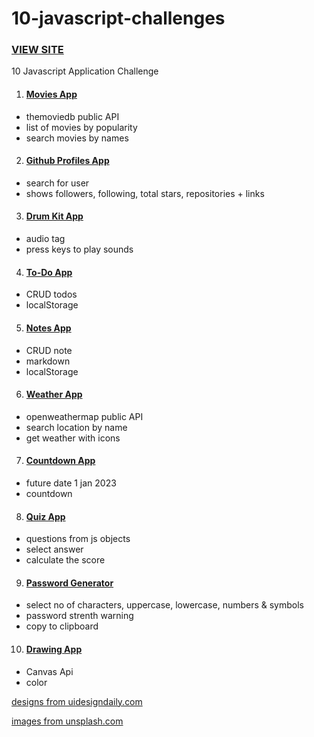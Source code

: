 # 10-javascript-challenges

<h3> <a href="https://jsappsvicky.netlify.app/" target="_blank">VIEW SITE</a> </h3>

10 Javascript Application Challenge

1. <h4> <a href="https://jsappsvicky.netlify.app/movies-app/movies-app.html" target="_blank">Movies App</a> </h4>

-   themoviedb public API
-   list of movies by popularity
-   search movies by names

2. <h4> <a href="https://jsappsvicky.netlify.app/github-profiles-app/github-profiles.html" target="_blank">Github Profiles App</a> </h4>

-   search for user
-   shows followers, following, total stars, repositories + links

3. <h4><a href="https://jsappsvicky.netlify.app/drum-kit-app/drum-kit.html" target="_blank">Drum Kit App</a></h4>

-   audio tag
-   press keys to play sounds

4. <h4><a href="https://jsappsvicky.netlify.app/todo-app/todo-app.html" target="_blank">To-Do App</a></h4>

-   CRUD todos
-   localStorage

5. <h4><a href="https://jsappsvicky.netlify.app/notes-app/notes-app.html" target="_blank">Notes App</a></h4>

-   CRUD note
-   markdown
-   localStorage

6. <h4><a href="https://jsappsvicky.netlify.app/weather-app/weather-app.html" target="_blank">Weather App</a></h4>

-   openweathermap public API
-   search location by name
-   get weather with icons


7. <h4><a href="https://jsappsvicky.netlify.app/countdown-timer-app/countdown-timer.html" target="_blank">Countdown App</a></h4>

-   future date 1 jan 2023
-   countdown


8. <h4><a href="https://jsappsvicky.netlify.app/quiz-app/quiz-app.html" target="_blank">Quiz App</a></h4>

-   questions from js objects
-   select answer
-   calculate the score


9. <h4><a href="https://jsappsvicky.netlify.app/passoword-generator-app/password-generator.html" target="_blank">Password Generator</a></h4>

-   select no of characters, uppercase, lowercase, numbers & symbols
-   password strenth warning
-   copy to clipboard


10. <h4><a href="https://jsappsvicky.netlify.app/drawing-app/drawing-app.html" target="_blank">Drawing App</a></h4>

-   Canvas Api
-   color


<p> <a href="https://uidesigndaily.com" target="_blank">designs from uidesigndaily.com</a> </p>
<p> <a href="https://unsplash.com/" target="_blank">images from unsplash.com</a> </p>


